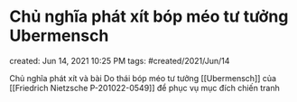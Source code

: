 # Chủ nghĩa phát xít bóp méo tư tưởng Ubermensch

created: Jun 14, 2021 10:25 PM
tags: #created/2021/Jun/14

Chủ nghĩa phát xít và bài Do thái bóp méo tư tưởng [[Ubermensch]] của [[Friedrich Nietzsche P-201022-0549]] để phục vụ mục đích chiến tranh